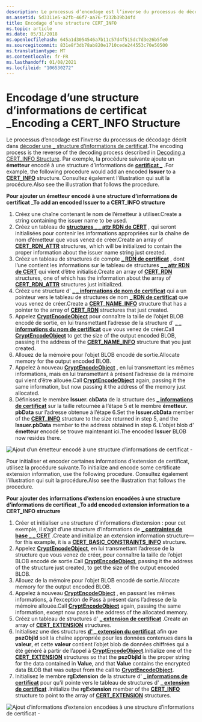 ```yaml
---
description: Le processus d’encodage est l’inverse du processus de décodage décrit dans décoder une structure d’informations de certificat \_ .
ms.assetid: 5d3311e5-a2fb-46f7-aa76-f232b39b34fd
title: Encodage d’une structure CERT_INFO
ms.topic: article
ms.date: 05/31/2018
ms.openlocfilehash: 645a1d3054546a7b11c57d4f515dc7d3e26b5fe0
ms.sourcegitcommit: 831e8f3db78ab820e1710cede244553c70e50500
ms.translationtype: MT
ms.contentlocale: fr-FR
ms.lasthandoff: 01/08/2021
ms.locfileid: "106530272"
---
```

# <a name="encoding-a-cert_info-structure"></a><span data-ttu-id="01806-103">Encodage d’une structure d’informations de certificat \_</span><span class="sxs-lookup"><span data-stu-id="01806-103">Encoding a CERT\_INFO Structure</span></span>

<span data-ttu-id="01806-104">Le processus d’encodage est l’inverse du processus de décodage décrit dans [décoder une \_ structure d’informations de certificat](decoding-a-cert-info-structure.md).</span><span class="sxs-lookup"><span data-stu-id="01806-104">The encoding process is the reverse of the decoding process described in [Decoding a CERT\_INFO Structure](decoding-a-cert-info-structure.md).</span></span> <span data-ttu-id="01806-105">Par exemple, la procédure suivante ajoute un **émetteur** encodé à une structure d’informations de [**certificat \_**](/windows/desktop/api/Wincrypt/ns-wincrypt-cert_info) .</span><span class="sxs-lookup"><span data-stu-id="01806-105">For example, the following procedure would add an encoded **Issuer** to a [**CERT\_INFO**](/windows/desktop/api/Wincrypt/ns-wincrypt-cert_info) structure.</span></span> <span data-ttu-id="01806-106">Consultez également l’illustration qui suit la procédure.</span><span class="sxs-lookup"><span data-stu-id="01806-106">Also see the illustration that follows the procedure.</span></span>

<span data-ttu-id="01806-107">**Pour ajouter un émetteur encodé à une structure d’informations de certificat \_**</span><span class="sxs-lookup"><span data-stu-id="01806-107">**To add an encoded Issuer to a CERT\_INFO structure**</span></span>

1.  <span data-ttu-id="01806-108">Créez une chaîne contenant le nom de l’émetteur à utiliser.</span><span class="sxs-lookup"><span data-stu-id="01806-108">Create a string containing the issuer name to be used.</span></span>
2.  <span data-ttu-id="01806-109">Créez un tableau de [**structures \_ \_ attr RDN de CERT**](/windows/desktop/api/Wincrypt/ns-wincrypt-cert_rdn_attr) , qui seront initialisées pour contenir les informations appropriées sur la chaîne de nom d’émetteur que vous venez de créer.</span><span class="sxs-lookup"><span data-stu-id="01806-109">Create an array of [**CERT\_RDN\_ATTR**](/windows/desktop/api/Wincrypt/ns-wincrypt-cert_rdn_attr) structures, which will be initialized to contain the proper information about the issuer name string just created.</span></span>
3.  <span data-ttu-id="01806-110">Créez un tableau de structures de compte [**\_ RDN de certificat**](/windows/desktop/api/Wincrypt/ns-wincrypt-cert_rdn) , dont l’une contient les informations sur le tableau de structures [**\_ \_ attr RDN de CERT**](/windows/desktop/api/Wincrypt/ns-wincrypt-cert_rdn_attr) qui vient d’être initialisé.</span><span class="sxs-lookup"><span data-stu-id="01806-110">Create an array of [**CERT\_RDN**](/windows/desktop/api/Wincrypt/ns-wincrypt-cert_rdn) structures, one of which has the information about the array of [**CERT\_RDN\_ATTR**](/windows/desktop/api/Wincrypt/ns-wincrypt-cert_rdn_attr) structures just initialized.</span></span>
4.  <span data-ttu-id="01806-111">Créez une structure d' [**\_ \_ informations de nom de certificat**](/windows/desktop/api/Wincrypt/ns-wincrypt-cert_name_info) qui a un pointeur vers le tableau de structures de nom [**\_ RDN de certificat**](/windows/desktop/api/Wincrypt/ns-wincrypt-cert_rdn) que vous venez de créer.</span><span class="sxs-lookup"><span data-stu-id="01806-111">Create a [**CERT\_NAME\_INFO**](/windows/desktop/api/Wincrypt/ns-wincrypt-cert_name_info) structure that has a pointer to the array of [**CERT\_RDN**](/windows/desktop/api/Wincrypt/ns-wincrypt-cert_rdn) structures that just created.</span></span>
5.  <span data-ttu-id="01806-112">Appelez [**CryptEncodeObject**](/windows/desktop/api/Wincrypt/nf-wincrypt-cryptencodeobject) pour connaître la taille de l’objet BLOB encodé de sortie, en lui transmettant l’adresse de la structure d' [**\_ \_ informations du nom de certificat**](/windows/desktop/api/Wincrypt/ns-wincrypt-cert_name_info) que vous venez de créer.</span><span class="sxs-lookup"><span data-stu-id="01806-112">Call [**CryptEncodeObject**](/windows/desktop/api/Wincrypt/nf-wincrypt-cryptencodeobject) to get the size of the output encoded BLOB, passing it the address of the [**CERT\_NAME\_INFO**](/windows/desktop/api/Wincrypt/ns-wincrypt-cert_name_info) structure that you just created.</span></span>
6.  <span data-ttu-id="01806-113">Allouez de la mémoire pour l’objet BLOB encodé de sortie.</span><span class="sxs-lookup"><span data-stu-id="01806-113">Allocate memory for the output encoded BLOB.</span></span>
7.  <span data-ttu-id="01806-114">Appelez à nouveau [**CryptEncodeObject**](/windows/desktop/api/Wincrypt/nf-wincrypt-cryptencodeobject) , en lui transmettant les mêmes informations, mais en lui transmettant à présent l’adresse de la mémoire qui vient d’être allouée.</span><span class="sxs-lookup"><span data-stu-id="01806-114">Call [**CryptEncodeObject**](/windows/desktop/api/Wincrypt/nf-wincrypt-cryptencodeobject) again, passing it the same information, but now passing it the address of the memory just allocated.</span></span>
8.  <span data-ttu-id="01806-115">Définissez le membre **Issuer. cbData** de la structure des [**\_ informations de certificat**](/windows/desktop/api/Wincrypt/ns-wincrypt-cert_info) sur la taille retournée à l’étape 5 et le membre **émetteur. pbData** sur l’adresse obtenue à l’étape 6.</span><span class="sxs-lookup"><span data-stu-id="01806-115">Set the **Issuer.cbData** member of the [**CERT\_INFO**](/windows/desktop/api/Wincrypt/ns-wincrypt-cert_info) structure to the size returned in step 5, and the **Issuer.pbData** member to the address obtained in step 6.</span></span> <span data-ttu-id="01806-116">L’objet blob d' **émetteur** encodé se trouve maintenant ici.</span><span class="sxs-lookup"><span data-stu-id="01806-116">The encoded **Issuer** BLOB now resides there.</span></span>

![Ajout d’un émetteur encodé à une structure d’informations de certificat \-](images/encflow.png)

<span data-ttu-id="01806-118">Pour initialiser et encoder certaines informations d’extension de certificat, utilisez la procédure suivante.</span><span class="sxs-lookup"><span data-stu-id="01806-118">To initialize and encode some certificate extension information, use the following procedure.</span></span> <span data-ttu-id="01806-119">Consultez également l’illustration qui suit la procédure.</span><span class="sxs-lookup"><span data-stu-id="01806-119">Also see the illustration that follows the procedure.</span></span>

<span data-ttu-id="01806-120">**Pour ajouter des informations d’extension encodées à une structure d’informations de certificat \_**</span><span class="sxs-lookup"><span data-stu-id="01806-120">**To add encoded extension information to a CERT\_INFO structure**</span></span>

1.  <span data-ttu-id="01806-121">Créer et initialiser une structure d’informations d’extension : pour cet exemple, il s’agit d’une structure d’informations de [**\_ contraintes de base \_ \_ CERT**](/windows/desktop/api/Wincrypt/ns-wincrypt-cert_basic_constraints_info) .</span><span class="sxs-lookup"><span data-stu-id="01806-121">Create and initialize an extension information structure—for this example, it is a [**CERT\_BASIC\_CONSTRAINTS\_INFO**](/windows/desktop/api/Wincrypt/ns-wincrypt-cert_basic_constraints_info) structure.</span></span>
2.  <span data-ttu-id="01806-122">Appelez [**CryptEncodeObject**](/windows/desktop/api/Wincrypt/nf-wincrypt-cryptencodeobject), en lui transmettant l’adresse de la structure que vous venez de créer, pour connaître la taille de l’objet BLOB encodé de sortie.</span><span class="sxs-lookup"><span data-stu-id="01806-122">Call [**CryptEncodeObject**](/windows/desktop/api/Wincrypt/nf-wincrypt-cryptencodeobject), passing it the address of the structure just created, to get the size of the output encoded BLOB.</span></span>
3.  <span data-ttu-id="01806-123">Allouez de la mémoire pour l’objet BLOB encodé de sortie.</span><span class="sxs-lookup"><span data-stu-id="01806-123">Allocate memory for the output encoded BLOB.</span></span>
4.  <span data-ttu-id="01806-124">Appelez à nouveau [**CryptEncodeObject**](/windows/desktop/api/Wincrypt/nf-wincrypt-cryptencodeobject) , en passant les mêmes informations, à l’exception de Pass à présent dans l’adresse de la mémoire allouée.</span><span class="sxs-lookup"><span data-stu-id="01806-124">Call [**CryptEncodeObject**](/windows/desktop/api/Wincrypt/nf-wincrypt-cryptencodeobject) again, passing the same information, except now pass in the address of the allocated memory.</span></span>
5.  <span data-ttu-id="01806-125">Créez un tableau de structures d' [**\_ extension de certificat**](/windows/desktop/api/Wincrypt/ns-wincrypt-cert_extension) .</span><span class="sxs-lookup"><span data-stu-id="01806-125">Create an array of [**CERT\_EXTENSION**](/windows/desktop/api/Wincrypt/ns-wincrypt-cert_extension) structures.</span></span>
6.  <span data-ttu-id="01806-126">Initialisez une des structures [**d' \_ extension du certificat**](/windows/desktop/api/Wincrypt/ns-wincrypt-cert_extension) afin que **pszObjId** soit la chaîne appropriée pour les données contenues dans la **valeur**, et cette **valeur** contient l’objet blob de données chiffrées qui a été généré à partir de l’appel à [**CryptEncodeObject**](/windows/desktop/api/Wincrypt/nf-wincrypt-cryptencodeobject).</span><span class="sxs-lookup"><span data-stu-id="01806-126">Initialize one of the [**CERT\_EXTENSION**](/windows/desktop/api/Wincrypt/ns-wincrypt-cert_extension) structures so that the **pszObjId** is the proper string for the data contained in **Value**, and that **Value** contains the encrypted data BLOB that was output from the call to [**CryptEncodeObject**](/windows/desktop/api/Wincrypt/nf-wincrypt-cryptencodeobject).</span></span>
7.  <span data-ttu-id="01806-127">Initialisez le membre **rgExtension** de la structure d' [**\_ informations de certificat**](/windows/desktop/api/Wincrypt/ns-wincrypt-cert_info) pour qu’il pointe vers le tableau de structures d' [**\_ extension de certificat**](/windows/desktop/api/Wincrypt/ns-wincrypt-cert_extension) .</span><span class="sxs-lookup"><span data-stu-id="01806-127">Initialize the **rgExtension** member of the [**CERT\_INFO**](/windows/desktop/api/Wincrypt/ns-wincrypt-cert_info) structure to point to the array of [**CERT\_EXTENSION**](/windows/desktop/api/Wincrypt/ns-wincrypt-cert_extension) structures.</span></span>

![Ajout d’informations d’extension encodées à une structure d’informations de certificat \-](images/xtenflow.png)

 

 



